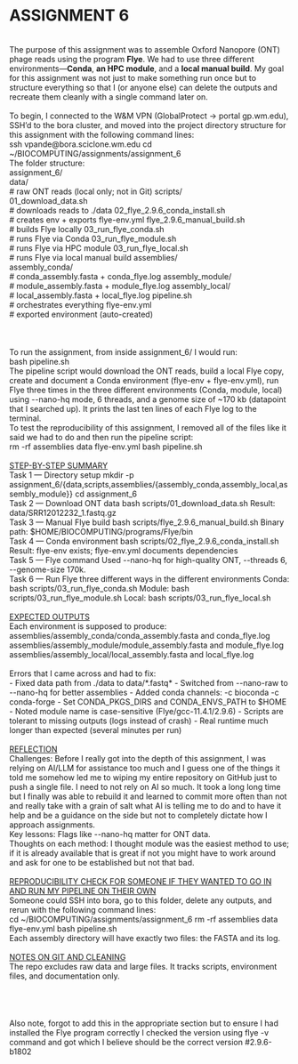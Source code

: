 # **ASSIGNMENT 6**
<br>
The purpose of this assignment was to assemble Oxford Nanopore (ONT) phage reads using the program
<b>Flye</b>. We had to use three different environments—<b>Conda</b>, <b>an HPC module</b>, and a
<b>local manual build</b>. My goal for this assignment was not just to make something run once but to structure everything so that I
(or anyone else) can delete the outputs and recreate them cleanly with a single command later on.
<br>
<br>
To begin, I connected to the W&M VPN (GlobalProtect → portal gp.wm.edu), SSH’d to the bora
cluster, and moved into the project directory structure for this assignment with the following command lines:
<br>
	ssh vpande@bora.sciclone.wm.edu
	cd ~/BIOCOMPUTING/assignments/assignment_6
<br>
The folder structure:
<br>
assignment_6/<br>
    data/<br>                 # raw ONT reads (local only; not in Git)
    scripts/<br>
        01_download_data.sh<br>           # downloads reads to ./data
        02_flye_2.9.6_conda_install.sh<br> # creates env + exports flye-env.yml
        flye_2.9.6_manual_build.sh<br>     # builds Flye locally
        03_run_flye_conda.sh<br>           # runs Flye via Conda
        03_run_flye_module.sh<br>          # runs Flye via HPC module
        03_run_flye_local.sh<br>           # runs Flye via local manual build
    assemblies/<br>
        assembly_conda/<br>   # conda_assembly.fasta + conda_flye.log
        assembly_module/<br>  # module_assembly.fasta + module_flye.log
        assembly_local/<br>   # local_assembly.fasta + local_flye.log
    pipeline.sh<br>            # orchestrates everything
    flye-env.yml<br>           # exported environment (auto-created)
<br>
<br>
<br>
<br>
To run the assignment, from inside assignment_6/ I would run:
<br>
	bash pipeline.sh
<br>
The pipeline script would download the ONT reads, build a local Flye copy, create and
document a Conda environment (flye-env + flye-env.yml), run Flye three times in the three different environments
(Conda, module, local) using --nano-hq mode, 6 threads, and a genome size of
~170 kb (datapoint that I searched up). It prints the last ten lines of each Flye log to the terminal.
<br>
To test the reproducibility of this assignment, I removed all of the files like it said we had to do and then run the pipeline script:
<br>
	rm -rf assemblies data flye-env.yml
	bash pipeline.sh
<br>
<br>
<ins>STEP-BY-STEP SUMMARY</ins>
<br>
Task 1 — Directory setup
	mkdir -p assignment_6/{data,scripts,assemblies/{assembly_conda,assembly_local,assembly_module}}
	cd assignment_6
<br>
Task 2 — Download ONT data
	bash scripts/01_download_data.sh
Result: data/SRR12012232_1.fastq.gz
<br>
Task 3 — Manual Flye build
	bash scripts/flye_2.9.6_manual_build.sh
Binary path: $HOME/BIOCOMPUTING/programs/Flye/bin
<br>
Task 4 — Conda environment
	bash scripts/02_flye_2.9.6_conda_install.sh
Result: flye-env exists; flye-env.yml documents dependencies
<br>
Task 5 — Flye command
    Used --nano-hq for high-quality ONT, --threads 6, --genome-size 170k.
<br>
Task 6 — Run Flye three different ways in the different environments
    Conda:  bash scripts/03_run_flye_conda.sh
    Module: bash scripts/03_run_flye_module.sh
    Local:  bash scripts/03_run_flye_local.sh
<br>
<br>
<ins>EXPECTED OUTPUTS</ins>
<br>
Each environment is supposed to produce:
    assemblies/assembly_conda/conda_assembly.fasta and conda_flye.log
    assemblies/assembly_module/module_assembly.fasta and module_flye.log
    assemblies/assembly_local/local_assembly.fasta and local_flye.log
<br>
<br>
Errors that I came across and had to fix:
<br>
- Fixed data path from ./data to data/*.fastq*
- Switched from --nano-raw to --nano-hq for better assemblies
- Added conda channels: -c bioconda -c conda-forge
- Set CONDA_PKGS_DIRS and CONDA_ENVS_PATH to $HOME
- Noted module name is case-sensitive (Flye/gcc-11.4.1/2.9.6)
- Scripts are tolerant to missing outputs (logs instead of crash)
- Real runtime much longer than expected (several minutes per run)
<br>
<br>
<ins>REFLECTION</ins>
<br>
Challenges:
Before I really got into the depth of this assignment, I was relying on AI/LLM for assistance too much and I guess one of the things it told me somehow led me to wiping my entire repository on GitHub just to push a single file. I need to not rely on AI so much.
It took a long long time but I finally was able to rebuild it and learned to commit more often than not and really take with a grain of salt what AI is telling me to do and to have it help and be a guidance on the side but not to completely dictate how I approach assignments.
<br>
Key lessons:
Flags like --nano-hq
matter for ONT data.
<br>
Thoughts on each method:
I thought module was the easiest method to use; if it is already available that is great if not you might have to work around and ask for one to be established but not that bad.
<br>
<br>
<ins>REPRODUCIBILITY CHECK FOR SOMEONE IF THEY WANTED TO GO IN AND RUN MY PIPELINE ON THEIR OWN</ins>
<br>
Someone could SSH into bora, go to this folder, delete any outputs, and rerun with the following command lines:
<br>
	cd ~/BIOCOMPUTING/assignments/assignment_6
	rm -rf assemblies data flye-env.yml
	bash pipeline.sh
<br>
Each assembly directory will have exactly two files: the FASTA and its log.
<br>
<br>
<ins>NOTES ON GIT AND CLEANING</ins>
<br>
The repo excludes raw data and large files. It tracks scripts, environment
files, and documentation only.
<br>
<br>
<br>
<br>
<br>
Also note, forgot to add this in the appropriate section but to ensure I had installed the Flye program correctly
I checked the version using flye -v command and got which I believe should be the correct version #2.9.6-b1802
